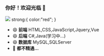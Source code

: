 ### 你好！欢迎光临 👋

<!--
**1737384182/1737384182** is a ✨ _special_ ✨ repository because its `README.md` (this file) appears on your GitHub profile.

Here are some ideas to get you started:

- 🔭 I’m currently working on ...
- 🌱 I’m currently learning ...
- 👯 I’m looking to collaborate on ...
- 🤔 I’m looking for help with ...
- 💬 Ask me about ...
- 📫 How to reach me: ...
- 😄 Pronouns: ...
- ⚡ Fun fact: ...
-->
![](https://github-readme-stats.vercel.app/api?username=1737384182)
strong:{
  color:"red";
}
- 😄 <strong>前端</strong>      HTML,CSS,JavaScript,Jquery,Vue
- 😄 <strong>后端</strong>      C#,Java(学习中...)
- 😄 <strong>数据库</strong>    MySQL,SQLServer
- 🤔 <strong>都不精通...</strong>


